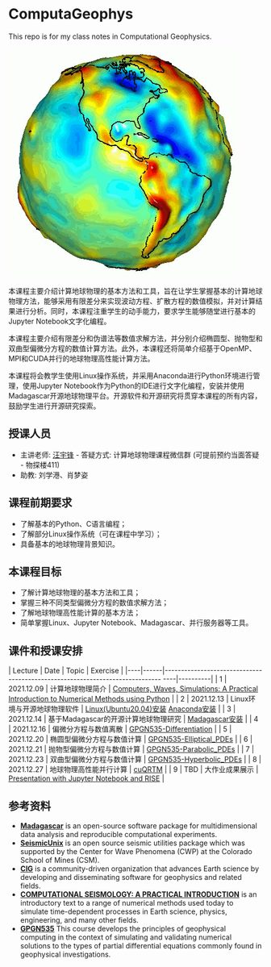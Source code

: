 # ComputaGeophys
This repo is for my class notes in Computational Geophysics. 

![demo](./docs/课程笔记/figs/GRACE_globe_animation.gif)

本课程主要介绍计算地球物理的基本方法和工具，旨在让学生掌握基本的计算地球物理方法，能够采用有限差分来实现波动方程、扩散方程的数值模拟，并对计算结果进行分析。同时，本课程注重学生的动手能力，要求学生能够随堂进行基本的Jupyter Notebook文字化编程。

本课程主要介绍有限差分和伪谱法等数值求解方法，并分别介绍椭圆型、抛物型和双曲型偏微分方程的数值计算方法。此外，本课程还将简单介绍基于OpenMP、MPI和CUDA并行的地球物理高性能计算方法。

本课程将会教学生使用Linux操作系统，并采用Anaconda进行Python环境进行管理，使用Jupyter Notebook作为Python的IDE进行文字化编程，安装并使用Madagascar开源地球物理平台。开源软件和开源研究将贯穿本课程的所有内容，鼓励学生进行开源研究探索。

## 授课人员

- 主讲老师: [汪宇锋](https://yufengwa.github.io) - 答疑方式: 计算地球物理课程微信群 (可提前预约当面答疑 - 物探楼411)
- 助教: 刘学港、肖梦姿

## 课程前期要求

- 了解基本的Python、C语言编程；
- 了解部分Linux操作系统（可在课程中学习）；
- 具备基本的地球物理背景知识。

## 本课程目标

- 了解计算地球物理的基本方法和工具；
- 掌握三种不同类型偏微分方程的数值求解方法；
- 了解地球物理高性能计算的基本方法；
- 简单掌握Linux、Jupyter Notebook、Madagascar、并行服务器等工具。


## 课件和授课安排

| Lecture | Date | Topic                                                                           | Exercise |
|----|------|-----------------------------------------------------------------------------    ----|----------|
| 1       | 2021.12.09   | 计算地球物理简介  | [Computers, Waves, Simulations: A Practical Introduction to Numerical Methods using Python](https://www.coursera.org/learn/computers-waves-simulations) |
| 2       | 2021.12.13   | Linux环境与开源地球物理软件 | [Linux(Ubuntu20.04)安装](https://zhuanlan.zhihu.com/p/158363449) [Anaconda安装](https://zhuanlan.zhihu.com/p/94744929) |
| 3       | 2021.12.14   | 基于Madagascar的开源计算地球物理研究 | [Madagascar安装](https://reproducibility.org/wiki/Advanced_Installation#Ubuntu) |
| 4       | 2021.12.16   | 偏微分方程与数值离散  | [GPGN535-Differentiation](https://github.com/jshragge/GPGN535/blob/master/03_Differentiation.ipynb) | 
| 5       | 2021.12.20   | 椭圆型偏微分方程与数值计算  | [GPGN535-Elliptical_PDEs](https://github.com/jshragge/GPGN535/blob/master/06_Elliptical_PDEs.ipynb) |
| 6       | 2021.12.21   | 抛物型偏微分方程与数值计算   | [GPGN535-Parabolic_PDEs](https://github.com/jshragge/GPGN535/blob/master/07_Parabolic_PDEs.ipynb) |
| 7       | 2021.12.23   | 双曲型偏微分方程与数值计算  | [GPGN535-Hyperbolic_PDEs](https://github.com/jshragge/GPGN535/blob/master/08_Hyperbolic_PDEs.ipynb)  | 
| 8       | 2021.12.27   | 地球物理高性能并行计算 | [cuQRTM](https://github.com/yufengwa/cuQRTM) | 
| 9       | TBD  | 大作业成果展示  | [Presentation with Jupyter Notebook and RISE](https://www.youtube.com/watch?v=T7rVvK4Vc0M) |    


## 参考资料

- [**Madagascar**](https://reproducibility.org/wiki/Main_Page) is an open-source software package for multidimensional data analysis and reproducible computational experiments.
- [**SeismicUnix**](https://en.wikipedia.org/wiki/Seismic_Unix) is an open source seismic utilities package which was supported by the Center for Wave Phenomena (CWP) at the Colorado School of Mines (CSM). 
- [**CIG**](https://geodynamics.org/cig/) is a community-driven organization that advances Earth science by developing and disseminating software for geophysics and related fields.
- [**COMPUTATIONAL SEISMOLOGY: A PRACTICAL INTRODUCTION**](http://www.computational-seismology.org/) is an introductory text to a range of numerical methods used today to simulate time-dependent processes in Earth science, physics, engineering, and many other fields.
- [**GPGN535**](https://github.com/jshragge/GPGN535) This course develops the principles of geophysical computing in the context of simulating and validating numerical solutions to the types of partial differential equations commonly found in geophysical investigations.
